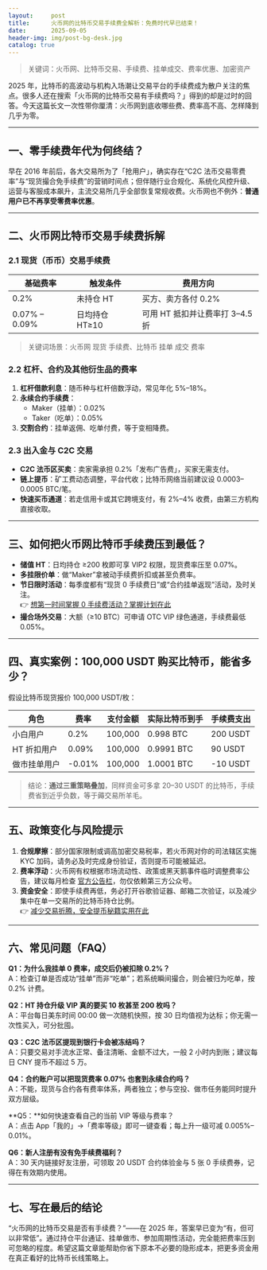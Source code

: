 ```yaml
---
layout:     post
title:      火币网的比特币交易手续费全解析：免费时代早已结束！
date:       2025-09-05
header-img: img/post-bg-desk.jpg
catalog: true
---
```


> 关键词：火币网、比特币交易、手续费、挂单成交、费率优惠、加密资产

2025 年，比特币的高波动与机构入场潮让交易平台的手续费成为散户关注的焦点。很多人还在搜索「火币网的比特币交易有手续费吗？」得到的却是过时的回答。今天这篇长文一次性带你厘清：火币网到底收哪些费、费率高不高、怎样降到几乎为零。

---

## 一、零手续费年代为何终结？

早在 2016 年前后，各大交易所为了「抢用户」，确实存在“C2C 法币交易零费率”与“现货撮合免手续费”的营销时间点；但伴随行业合规化、系统化风控升级、运营与客服成本飙升，主流交易所几乎全部恢复常规收费。火币网也不例外：**普通用户已不再享受零费率优惠**。

---

## 二、火币网比特币交易手续费拆解

### 2.1 现货（币币）交易手续费  
| 基础费率      | 触发条件        | 费用方向               |
| ------------- | --------------- | ---------------------- |
| 0.2%          | 未持仓 HT       | 买方、卖方各付 0.2%    |
| 0.07% – 0.09% | 日均持仓 HT≥10  | 可用 HT 抵扣并让费率打 3–4.5 折 |

> 关键词场景：火币网 现货 手续费、比特币 挂单 成交 费率

### 2.2 杠杆、合约及其他衍生品的费率  
1. **杠杆借款利息**：随币种与杠杆倍数浮动，常见年化 5%–18%。  
2. **永续合约手续费**：  
   - Maker（挂单）：0.02%  
   - Taker（吃单）：0.05%  
3. **交割合约**：挂单返佣、吃单付费，等于变相降费。

### 2.3 出入金与 C2C 交易  
- **C2C 法币区买卖**：卖家需承担 0.2%「发布广告费」，买家无需支付。  
- **链上提币**：矿工费动态调整，平台代收；比特币网络当前建议设 0.0003–0.0005 BTC/笔。  
- **快速买币通道**：若走信用卡或其它跨境支付，有 2%–4% 收费，由第三方机构直接收取。

---

## 三、如何把火币网比特币手续费压到最低？

- **储值 HT**：日均持仓 ≥200 枚即可享 VIP2 权限，现货费率压至 0.07%。  
- **多挂限价单**：做“Maker”拿被动手续费折扣或甚至负费率。  
- **节日限时活动**：每季度都有“现货 0 手续费日”或“合约挂单返现”活动，及时关注。  
  👉 [想第一时间掌握 0 手续费活动？掌握计划在此](https://okxdog.com/)  
- **撮合场外交易**：大额（≥10 BTC）可申请 OTC VIP 绿色通道，手续费最低 0.05%。

---

## 四、真实案例：100,000 USDT 购买比特币，能省多少？

假设比特币现货报价 100,000 USDT/枚：

| 角色           | 费率   | 支付金额   | 实际比特币到手 | 手续费支出 |
| -------------- | ------ | ---------- | -------------- | ---------- |
| 小白用户       | 0.2%   | 100,000    | 0.998 BTC      | 200 USDT   |
| HT 折扣用户    | 0.09%  | 100,000    | 0.9991 BTC     | 90 USDT    |
| 做市挂单用户   | -0.01% | 100,000    | 1.0001 BTC     | -10 USDT   |

> 结论：**通过三重策略叠加**，同样资金可多拿 20–30 USDT 的比特币，手续费省到近乎负数，等于薅交易所羊毛。

---

## 五、政策变化与风险提示

1. **合规摩擦**：部分国家限制或调高加密交易税率，若火币网对你的司法辖区实施 KYC 加码，请务必及时完成身份验证，否则提币可能被延迟。  
2. **费率浮动**：火币网有权根据市场流动性、政策或黑天鹅事件临时调整费率公告，建议每月检查 [官方公告栏](https://okxdog.com/)，勿仅依赖第三方公众号。  
3. **资金安全**：即使手续费再低，务必打开谷歌验证器、邮箱二次验证，以及减少集中在单一交易所的比特币持仓比例。  
  👉 [减少交易折腾，安全提币秘籍实用在此](https://okxdog.com/)

---

## 六、常见问题（FAQ）

**Q1：为什么我挂单 0 费率，成交后仍被扣除 0.2%？**  
A：检查订单是否成功“挂单”而非“吃单”；若系统瞬间撮合，则会被归为吃单，按 0.2% 计费。

**Q2：HT 持仓升级 VIP 真的要买 10 枚甚至 200 枚吗？**  
A：平台每日美东时间 00:00 做一次随机快照，按 30 日均值视为达标；你无需一次性买入，可分批囤。

**Q3：C2C 法币区提现到银行卡会被冻结吗？**  
A：只要交易对手流水正常、备注清晰、金额不过大，一般 2 小时内到账；建议每日 CNY 提币不超过 5 万。

**Q4：合约账户可以把现货费率 0.07% 也套到永续合约吗？**  
A：不能，现货与合约各有费率体系，两者独立；参与空投、做市任务能同时提升双方层级。

**Q5：**如何快速查看自己的当前 VIP 等级与费率？  
A：点击 App「我的」→「费率等级」即可一键查看；每上升一级可减 0.005%–0.01%。

**Q6：新人注册有没有免手续费福利？**  
A：30 天内链接好友注册，可领取 20 USDT 合约体验金与 5 张 0 手续费券，记得在有效期内使用。

---

## 七、写在最后的结论

“火币网的比特币交易是否有手续费？”——在 2025 年，答案早已变为“有，但可以非常低”。通过持仓平台通证、挂单做市、参加周期性活动，完全能把费率压到可忽略的程度。希望这篇文章能帮助你省下原本不必要的隐形成本，把更多资金用在真正看好的比特币长线策略上。